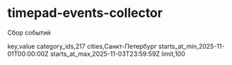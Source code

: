# timepad-events-collector
Сбор событий

key,value
category_ids,217
cities,Санкт-Петербург
starts_at_min,2025-11-01T00:00:00Z
starts_at_max,2025-11-03T23:59:59Z
limit,100
